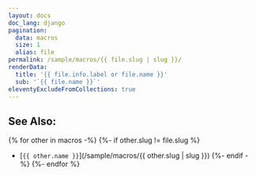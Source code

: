 ```yaml
---
layout: docs
doc_lang: django
pagination:
  data: macros
  size: 1
  alias: file
permalink: /sample/macros/{{ file.slug | slug }}/
renderData:
  title: '{{ file.info.label or file.name }}'
  sub: '`{{ file.name }}`'
eleventyExcludeFromCollections: true
---
```


## See Also:

{% for other in macros -%}
{%- if other.slug != file.slug %}
- [`{{ other.name }}`](/sample/macros/{{ other.slug | slug }})
{%- endif -%}
{%- endfor %}
